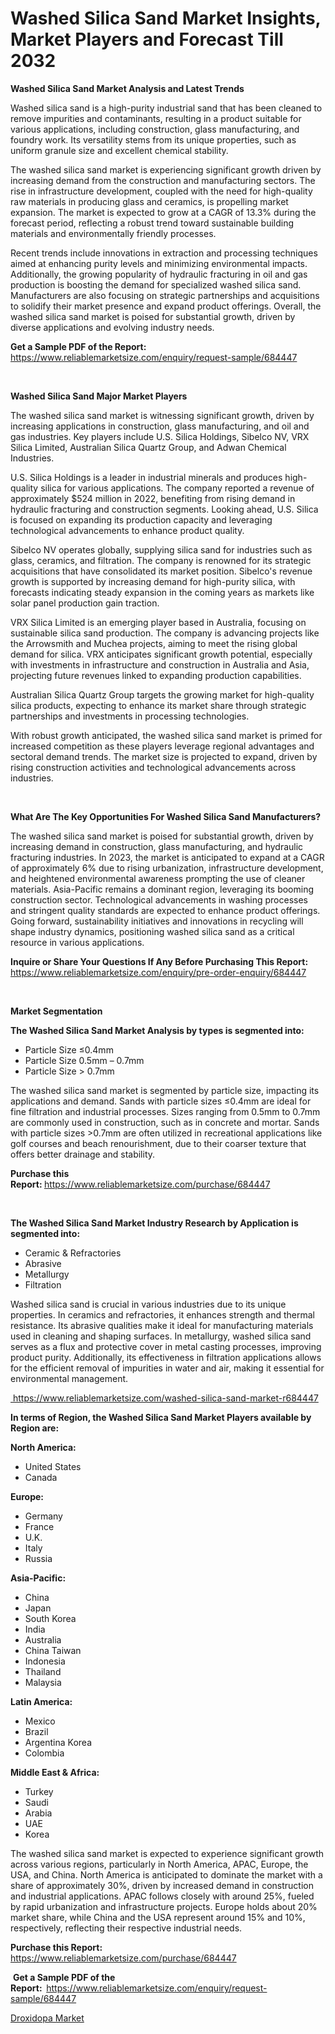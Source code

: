 <p><h1>Washed Silica Sand Market Insights, Market Players and Forecast Till 2032</h1></p><p><strong>Washed Silica Sand Market Analysis and Latest Trends</strong></p>
<p><p>Washed silica sand is a high-purity industrial sand that has been cleaned to remove impurities and contaminants, resulting in a product suitable for various applications, including construction, glass manufacturing, and foundry work. Its versatility stems from its unique properties, such as uniform granule size and excellent chemical stability. </p><p>The washed silica sand market is experiencing significant growth driven by increasing demand from the construction and manufacturing sectors. The rise in infrastructure development, coupled with the need for high-quality raw materials in producing glass and ceramics, is propelling market expansion. The market is expected to grow at a CAGR of 13.3% during the forecast period, reflecting a robust trend toward sustainable building materials and environmentally friendly processes.</p><p>Recent trends include innovations in extraction and processing techniques aimed at enhancing purity levels and minimizing environmental impacts. Additionally, the growing popularity of hydraulic fracturing in oil and gas production is boosting the demand for specialized washed silica sand. Manufacturers are also focusing on strategic partnerships and acquisitions to solidify their market presence and expand product offerings. Overall, the washed silica sand market is poised for substantial growth, driven by diverse applications and evolving industry needs.</p></p>
<p><strong>Get a Sample PDF of the Report:&nbsp;</strong> <a href="https://www.reliablemarketsize.com/enquiry/request-sample/684447?utm_campaign=3016&utm_medium=2&utm_source=Github&utm_content=ia&utm_term=02042025&utm_id=washed-silica-sand">https://www.reliablemarketsize.com/enquiry/request-sample/684447</a></p>
<p>&nbsp;</p>
<p><strong>Washed Silica Sand Major Market Players</strong></p>
<p><p>The washed silica sand market is witnessing significant growth, driven by increasing applications in construction, glass manufacturing, and oil and gas industries. Key players include U.S. Silica Holdings, Sibelco NV, VRX Silica Limited, Australian Silica Quartz Group, and Adwan Chemical Industries. </p><p>U.S. Silica Holdings is a leader in industrial minerals and produces high-quality silica for various applications. The company reported a revenue of approximately $524 million in 2022, benefiting from rising demand in hydraulic fracturing and construction segments. Looking ahead, U.S. Silica is focused on expanding its production capacity and leveraging technological advancements to enhance product quality.</p><p>Sibelco NV operates globally, supplying silica sand for industries such as glass, ceramics, and filtration. The company is renowned for its strategic acquisitions that have consolidated its market position. Sibelco's revenue growth is supported by increasing demand for high-purity silica, with forecasts indicating steady expansion in the coming years as markets like solar panel production gain traction.</p><p>VRX Silica Limited is an emerging player based in Australia, focusing on sustainable silica sand production. The company is advancing projects like the Arrowsmith and Muchea projects, aiming to meet the rising global demand for silica. VRX anticipates significant growth potential, especially with investments in infrastructure and construction in Australia and Asia, projecting future revenues linked to expanding production capabilities.</p><p>Australian Silica Quartz Group targets the growing market for high-quality silica products, expecting to enhance its market share through strategic partnerships and investments in processing technologies. </p><p>With robust growth anticipated, the washed silica sand market is primed for increased competition as these players leverage regional advantages and sectoral demand trends. The market size is projected to expand, driven by rising construction activities and technological advancements across industries.</p></p>
<p>&nbsp;</p>
<p><strong>What Are The Key Opportunities For Washed Silica Sand Manufacturers?</strong></p>
<p><p>The washed silica sand market is poised for substantial growth, driven by increasing demand in construction, glass manufacturing, and hydraulic fracturing industries. In 2023, the market is anticipated to expand at a CAGR of approximately 6% due to rising urbanization, infrastructure development, and heightened environmental awareness prompting the use of cleaner materials. Asia-Pacific remains a dominant region, leveraging its booming construction sector. Technological advancements in washing processes and stringent quality standards are expected to enhance product offerings. Going forward, sustainability initiatives and innovations in recycling will shape industry dynamics, positioning washed silica sand as a critical resource in various applications.</p></p>
<p><strong>Inquire or Share Your Questions If Any Before Purchasing This Report:</strong> <a href="https://www.reliablemarketsize.com/enquiry/pre-order-enquiry/684447?utm_campaign=3016&utm_medium=2&utm_source=Github&utm_content=ia&utm_term=02042025&utm_id=washed-silica-sand">https://www.reliablemarketsize.com/enquiry/pre-order-enquiry/684447</a></p>
<p>&nbsp;</p>
<p><strong>Market Segmentation</strong></p>
<p><strong>The Washed Silica Sand Market Analysis by types is segmented into:</strong></p>
<p><ul><li>Particle Size ≤0.4mm</li><li>Particle Size 0.5mm – 0.7mm</li><li>Particle Size > 0.7mm</li></ul></p>
<p><p>The washed silica sand market is segmented by particle size, impacting its applications and demand. Sands with particle sizes ≤0.4mm are ideal for fine filtration and industrial processes. Sizes ranging from 0.5mm to 0.7mm are commonly used in construction, such as in concrete and mortar. Sands with particle sizes >0.7mm are often utilized in recreational applications like golf courses and beach renourishment, due to their coarser texture that offers better drainage and stability.</p></p>
<p><strong>Purchase this Report:&nbsp;</strong><a href="https://www.reliablemarketsize.com/purchase/684447?utm_campaign=3016&utm_medium=2&utm_source=Github&utm_content=ia&utm_term=02042025&utm_id=washed-silica-sand">https://www.reliablemarketsize.com/purchase/684447</a></p>
<p>&nbsp;</p>
<p><strong>The Washed Silica Sand Market Industry Research by Application is segmented into:</strong></p>
<p><ul><li>Ceramic & Refractories</li><li>Abrasive</li><li>Metallurgy</li><li>Filtration</li></ul></p>
<p><p>Washed silica sand is crucial in various industries due to its unique properties. In ceramics and refractories, it enhances strength and thermal resistance. Its abrasive qualities make it ideal for manufacturing materials used in cleaning and shaping surfaces. In metallurgy, washed silica sand serves as a flux and protective cover in metal casting processes, improving product purity. Additionally, its effectiveness in filtration applications allows for the efficient removal of impurities in water and air, making it essential for environmental management.</p></p>
<p><a href="https://www.reliablemarketsize.com/washed-silica-sand-market-r684447?utm_campaign=3016&utm_medium=2&utm_source=Github&utm_content=ia&utm_term=02042025&utm_id=washed-silica-sand">&nbsp;https://www.reliablemarketsize.com/washed-silica-sand-market-r684447</a></p>
<p><strong>In terms of Region, the Washed Silica Sand Market Players available by Region are:</strong></p>
<p>
    <p> <strong> North America: </strong>
        <ul>
            <li>United States</li>
            <li>Canada</li>
        </ul>
        </p> 
    <p> <strong> Europe: </strong>
        <ul>
            <li>Germany</li>
            <li>France</li>
            <li>U.K.</li>
            <li>Italy</li>
            <li>Russia</li>
        </ul>
        </p> 
    <p> <strong> Asia-Pacific: </strong>
        <ul>
            <li>China</li>
            <li>Japan</li>
            <li>South Korea</li>
            <li>India</li>
            <li>Australia</li>
            <li>China Taiwan</li>
            <li>Indonesia</li>
            <li>Thailand</li>
            <li>Malaysia</li>
        </ul>
        </p> 
    <p> <strong> Latin America: </strong>
        <ul>
            <li>Mexico</li>
            <li>Brazil</li>
            <li>Argentina Korea</li>
            <li>Colombia</li>
        </ul>
        </p> 
    <p> <strong> Middle East & Africa: </strong>
        <ul>
            <li>Turkey</li>
            <li>Saudi</li>
            <li>Arabia</li>
            <li>UAE</li>
            <li>Korea</li>
        </ul>
    </p>
    </p>
<p><p>The washed silica sand market is expected to experience significant growth across various regions, particularly in North America, APAC, Europe, the USA, and China. North America is anticipated to dominate the market with a share of approximately 30%, driven by increased demand in construction and industrial applications. APAC follows closely with around 25%, fueled by rapid urbanization and infrastructure projects. Europe holds about 20% market share, while China and the USA represent around 15% and 10%, respectively, reflecting their respective industrial needs.</p></p>
<p><strong>Purchase this Report: </strong><a href="https://www.reliablemarketsize.com/purchase/684447?utm_campaign=3016&utm_medium=2&utm_source=Github&utm_content=ia&utm_term=02042025&utm_id=washed-silica-sand">https://www.reliablemarketsize.com/purchase/684447</a></p>
<p>&nbsp;<strong>Get a Sample PDF of the Report:&nbsp;&nbsp;</strong><a href="https://www.reliablemarketsize.com/enquiry/request-sample/684447?utm_campaign=3016&utm_medium=2&utm_source=Github&utm_content=ia&utm_term=02042025&utm_id=washed-silica-sand">https://www.reliablemarketsize.com/enquiry/request-sample/684447</a></p>
<p><strong></strong></p>
<p><p><a href="https://github.com/xtysizov/Market-Research-Report-List-1/blob/main/droxidopa-market.md?utm_campaign=3016&utm_medium=2&utm_source=Github&utm_content=ia&utm_term=02042025&utm_id=washed-silica-sand">Droxidopa Market</a></p></p>